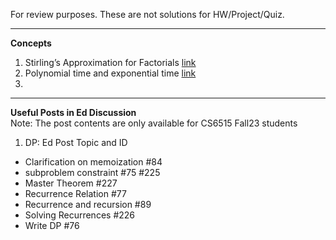 For review purposes. These are not solutions for HW/Project/Quiz.

---------------------------------------------------------------
**Concepts**<br>
1. Stirling’s Approximation for Factorials [link](https://towardsdatascience.com/stirlings-approximation-for-factorials-proof-and-applications-c058418e42db)
2. Polynomial time and exponential time [link](https://stackoverflow.com/questions/4317414/polynomial-time-and-exponential-time)
3. 


---------------------------------------------------------------
**Useful Posts in Ed Discussion**<br>
Note: The post contents are only available for CS6515 Fall23 students
1. DP: Ed Post Topic and ID
  - Clarification on memoization #84 
  - subproblem constraint #75 #225
  - Master Theorem #227
  - Recurrence Relation #77
  - Recurrence and recursion #89 
  - Solving Recurrences #226
  - Write DP #76
